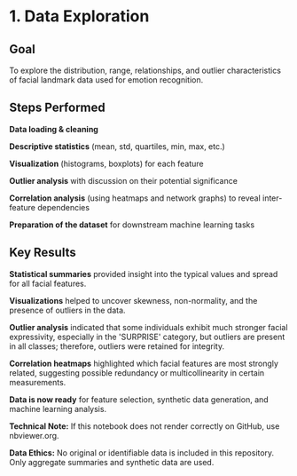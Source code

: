 # 1. Data Exploration
## Goal
To explore the distribution, range, relationships, and outlier characteristics of facial landmark data used for emotion recognition.

## Steps Performed
**Data loading & cleaning**

**Descriptive statistics** (mean, std, quartiles, min, max, etc.)

**Visualization** (histograms, boxplots) for each feature

**Outlier analysis** with discussion on their potential significance

**Correlation analysis** (using heatmaps and network graphs) to reveal inter-feature dependencies

**Preparation of the dataset** for downstream machine learning tasks

## Key Results
**Statistical summaries** provided insight into the typical values and spread for all facial features.

**Visualizations** helped to uncover skewness, non-normality, and the presence of outliers in the data.

**Outlier analysis** indicated that some individuals exhibit much stronger facial expressivity, especially in the 'SURPRISE' category, but outliers are present in all classes; therefore, outliers were retained for integrity.

**Correlation heatmaps**  highlighted which facial features are most strongly related, suggesting possible redundancy or multicollinearity in certain measurements.

**Data is now ready** for feature selection, synthetic data generation, and machine learning analysis.

**Technical Note:**
If this notebook does not render correctly on GitHub, use nbviewer.org.

**Data Ethics:**
No original or identifiable data is included in this repository. Only aggregate summaries and synthetic data are used.
